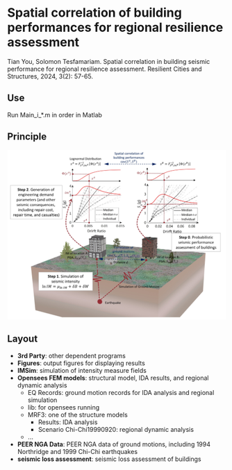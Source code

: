 # Spatial correlation of building performances for regional resilience assessment

Tian You, Solomon Tesfamariam. Spatial correlation in building seismic performance for regional resilience assessment. Resilient Cities and Structures, 2024, 3(2): 57-65.


## Use
Run Main_i_*.m in order in Matlab

## Principle

![Regional seismic loss assessment considering spatial correlation](https://github.com/youtian95/SpatialCorBlds/blob/master/Figures/ForReadme/RegLossSim.jpg)

##  Layout

 - **3rd Party**: other dependent programs
 - **Figures**: output figures for displaying results
 - **IMSim**: simulation of intensity measure fields
 - **Opensees FEM models**: structural model, IDA results, and regional dynamic analysis
	 - EQ Records: ground motion records for IDA analysis and regional simulation
	 - lib: for opensees running
	 - MRF3: one of the structure models
		 - Results: IDA analysis
		 - Scenario Chi-Chi19990920: regional dynamic analysis
	 - ...
 - **PEER NGA Data**: PEER NGA data of ground motions, including 1994 Northridge and 1999 Chi-Chi earthquakes
 - **seismic loss assessment**: seismic loss assessment of buildings
